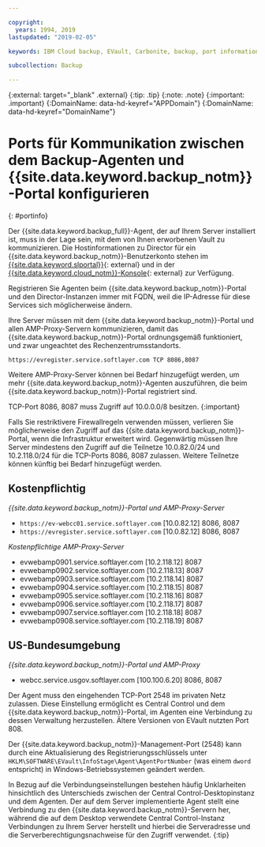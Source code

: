 ```yaml
---

copyright:
  years: 1994, 2019
lastupdated: "2019-02-05"

keywords: IBM Cloud backup, EVault, Carbonite, backup, port information, configure, configuring,

subcollection: Backup

---
```

{:external: target="_blank" .external}
{:tip: .tip}
{:note: .note}
{:important: .important}
{:DomainName: data-hd-keyref="APPDomain"}
{:DomainName: data-hd-keyref="DomainName"}

# Ports für Kommunikation zwischen dem Backup-Agenten und {{site.data.keyword.backup_notm}}-Portal konfigurieren
{: #portinfo}

Der {{site.data.keyword.backup_full}}-Agent, der auf Ihrem Server installiert ist, muss in der Lage sein, mit dem von Ihnen erworbenen Vault zu kommunizieren. Die Hostinformationen zu Director für ein {{site.data.keyword.backup_notm}}-Benutzerkonto stehen im [{{site.data.keyword.slportal}}](https://control.softlayer.com/){: external} und in der [{{site.data.keyword.cloud_notm}}-Konsole](https://{DomainName}){: external} zur Verfügung. 

Registrieren Sie Agenten beim {{site.data.keyword.backup_notm}}-Portal und den Director-Instanzen immer mit FQDN, weil die IP-Adresse für diese Services sich möglicherweise ändern.

Ihre Server müssen mit dem {{site.data.keyword.backup_notm}}-Portal und allen AMP-Proxy-Servern kommunizieren, damit das {{site.data.keyword.backup_notm}}-Portal ordnungsgemäß funktioniert, und zwar ungeachtet des Rechenzentrumsstandorts.

```
https://evregister.service.softlayer.com TCP 8086,8087
```

Weitere AMP-Proxy-Server können bei Bedarf hinzugefügt werden, um mehr {{site.data.keyword.backup_notm}}-Agenten auszuführen, die beim {{site.data.keyword.backup_notm}}-Portal registriert sind.

TCP-Port 8086, 8087 muss Zugriff auf 10.0.0.0/8 besitzen.
{:important}

Falls Sie restriktivere Firewallregeln verwenden müssen, verlieren Sie möglicherweise den Zugriff auf das {{site.data.keyword.backup_notm}}-Portal, wenn die Infrastruktur erweitert wird. Gegenwärtig müssen Ihre Server mindestens den Zugriff auf die Teilnetze 10.0.82.0/24 und 10.2.118.0/24 für die TCP-Ports 8086, 8087 zulassen. Weitere Teilnetze können künftig bei Bedarf hinzugefügt werden.

## Kostenpflichtig

*{{site.data.keyword.backup_notm}}-Portal und AMP-Proxy-Server*

- `https://ev-webcc01.service.softlayer.com` [10.0.82.12] 8086, 8087
- `https://evregister.service.softlayer.com` [10.0.82.12] 8086, 8087

*Kostenpflichtige AMP-Proxy-Server*

- evwebamp0901.service.softlayer.com [10.2.118.12] 8087
- evwebamp0902.service.softlayer.com [10.2.118.13] 8087
- evwebamp0903.service.softlayer.com [10.2.118.14] 8087
- evwebamp0904.service.softlayer.com [10.2.118.15] 8087
- evwebamp0905.service.softlayer.com [10.2.118.16] 8087
- evwebamp0906.service.softlayer.com [10.2.118.17] 8087
- evwebamp0907.service.softlayer.com [10.2.118.18] 8087
- evwebamp0908.service.softlayer.com [10.2.118.19] 8087

## US-Bundesumgebung

*{{site.data.keyword.backup_notm}}-Portal und AMP-Proxy*

- webcc.service.usgov.softlayer.com [100.100.6.20] 8086, 8087

Der Agent muss den eingehenden TCP-Port 2548 im privaten Netz zulassen. Diese Einstellung ermöglicht es Central Control und dem {{site.data.keyword.backup_notm}}-Portal, im Agenten eine Verbindung zu dessen Verwaltung herzustellen. Ältere Versionen von EVault nutzten Port 808.

Der {{site.data.keyword.backup_notm}}-Management-Port (2548)  kann durch eine Aktualisierung des Registrierungsschlüssels unter `HKLM\SOFTWARE\EVault\InfoStage\Agent\AgentPortNumber` (was einem `dword` entspricht) in Windows-Betriebssystemen geändert werden.

In Bezug auf die Verbindungseinstellungen bestehen häufig Unklarheiten hinsichtlich des Unterschieds zwischen der Central Control-Desktopinstanz und dem Agenten. Der auf dem Server implementierte Agent stellt eine Verbindung zu den {{site.data.keyword.backup_notm}}-Servern her, während die auf dem Desktop verwendete Central Control-Instanz Verbindungen zu Ihrem Server herstellt und hierbei die Serveradresse und die Serverberechtigungsnachweise für den Zugriff verwendet.
{:tip}
